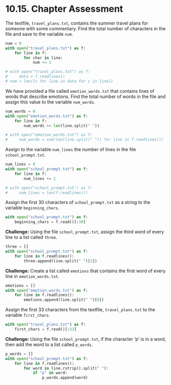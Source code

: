 # 10.15. Chapter Assessment

The textfile, `travel_plans.txt`, contains the summer travel plans for someone
with some commentary. Find the total number of characters in the file and save
to the variable `num`.
```python
num = 0
with open("travel_plans.txt") as f:
    for line in f:
        for char in line:
            num += 1

# with open("travel_plans.txt") as f:
#     data = f.readlines()
# num = len([c for line in data for c in line])
```

We have provided a file called `emotion_words.txt` that contains lines of words
that describe emotions. Find the total number of words in the file and assign
this value to the variable `num_words`.
```python
num_words = 0
with open("emotion_words.txt") as f:
    for line in f:
        num_words += len(line.split(" "))

# with open("emotion_words.txt") as f:
#     num_words = sum(len(line.split(" ")) for line in f.readlines())
```

Assign to the variable `num_lines` the number of lines in the file
`school_prompt.txt`.
```python
num_lines = 0
with open("school_prompt.txt") as f:
    for line in f:
        num_lines += 1

# with open("school_prompt.txt") as f:
#     num_lines = len(f.readlines())
```

Assign the first 30 characters of `school_prompt.txt` as a string to the variable
`beginning_chars`.
```python
with open("school_prompt.txt") as f:
    beginning_chars = f.read()[:30]
```

**Challenge:** Using the file `school_prompt.txt`, assign the third word of every
line to a list called `three`.
```python
three = []
with open("school_prompt.txt") as f:
    for line in f.readlines():
        three.append(line.split(" ")[2])
```

**Challenge:** Create a list called `emotions` that contains the first word of
every line in `emotion_words.txt`.
```python
emotions = []
with open("emotion_words.txt") as f:
    for line in f.readlines():
        emotions.append(line.split(" ")[0])
```

Assign the first 33 characters from the textfile, `travel_plans.txt` to the
variable `first_chars`.
```python
with open("travel_plans.txt") as f:
    first_chars = f.read()[:33]
```

**Challenge:** Using the file `school_prompt.txt`, if the character ‘p’ is
in a word, then add the word to a list called `p_words`.
```python
p_words = []
with open("school_prompt.txt") as f:
    for line in f.readlines():
        for word in line.rstrip().split(" "):
            if "p" in word:
                p_words.append(word)
```

